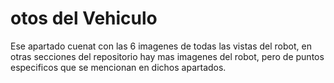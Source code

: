 otos del Vehiculo
====

Ese apartado cuenat con las 6 imagenes de todas las vistas del robot, en otras secciones del repositorio hay mas imagenes del robot, pero de puntos especificos que se mencionan en dichos apartados.
